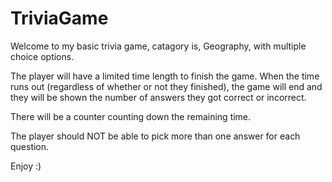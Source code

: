 # TriviaGame

Welcome to my basic trivia game, catagory is, Geography, with multiple choice  options.

The player will have a limited time length to finish the game. When the time runs out (regardless of whether or not they finished), the game will end and they will be shown the number of answers they got correct or incorrect.

There will be a counter counting down the remaining time.

The player should NOT be able to pick more than one answer for each question.

Enjoy :)
